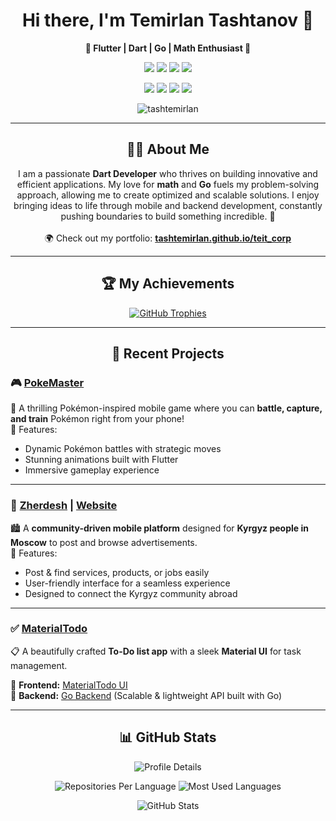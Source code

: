 <h1 align="center">Hi there, I'm Temirlan Tashtanov 👋</h1>

<p align="center">
  <b>💙 Flutter | Dart | Go | Math Enthusiast 💙</b>
</p>

<p align="center">
  <img src="https://img.shields.io/badge/Dart-0175C2?style=for-the-badge&logo=dart&logoColor=white" />
  <img src="https://img.shields.io/badge/Flutter-02569B?style=for-the-badge&logo=flutter&logoColor=white" />
  <img src="https://img.shields.io/badge/Firebase-FFCA28?style=for-the-badge&logo=firebase&logoColor=black" />
  <img src="https://img.shields.io/badge/Git-F05032?style=for-the-badge&logo=git&logoColor=white" />
</p>

<p align="center">
  <img src="https://img.shields.io/badge/Go-00ADD8?style=for-the-badge&logo=go&logoColor=white" />
  <img src="https://img.shields.io/badge/Java-007396?style=for-the-badge&logo=java&logoColor=white" />
  <img src="https://img.shields.io/badge/Kotlin-0095D5?style=for-the-badge&logo=kotlin&logoColor=white" />
  <img src="https://img.shields.io/badge/Python-3776AB?style=for-the-badge&logo=python&logoColor=white" />
</p>

<p align="center">
  <img src="https://komarev.com/ghpvc/?username=tashtemirlan&label=Profile%20views&color=0e75b6&style=flat" alt="tashtemirlan" />
</p>

---

<h2 align="center">👨‍💻 About Me</h2>

<p align="center">
  I am a passionate <b>Dart Developer</b> who thrives on building innovative and efficient applications.  
  My love for <b>math</b> and <b>Go</b> fuels my problem-solving approach, allowing me to create optimized and scalable solutions.  
  I enjoy bringing ideas to life through mobile and backend development, constantly pushing boundaries to build something incredible. 🚀  
  <br><br>
  🌍 Check out my portfolio: <a href="https://tashtemirlan.github.io/teit_corp/" target="_blank"><b>tashtemirlan.github.io/teit_corp</b></a>
</p>



---


<h2 align="center">🏆 My Achievements</h2>

<p align="center">
  <a href="https://github.com/ryo-ma/github-profile-trophy">
    <img src="https://github-profile-trophy.vercel.app/?username=tashtemirlan&row=2&column=4&theme=nord&margin-w=15&margin-h=15&no-frame=true" alt="GitHub Trophies" />
  </a>
</p>

---


<h2 align="center">🚀 Recent Projects</h2>

### 🎮 [PokeMaster](https://github.com/tashtemirlan/pokeMaster)  
📱 A thrilling Pokémon-inspired mobile game where you can **battle, capture, and train** Pokémon right from your phone!  
🌟 Features:
- Dynamic Pokémon battles with strategic moves  
- Stunning animations built with Flutter  
- Immersive gameplay experience  

---

### 📢 [Zherdesh](https://github.com/tashtemirlan/Zherdesh) | [Website](https://zherdesh.ru)  
🏙️ A **community-driven mobile platform** designed for **Kyrgyz people in Moscow** to post and browse advertisements.  
🌟 Features:
- Post & find services, products, or jobs easily  
- User-friendly interface for a seamless experience  
- Designed to connect the Kyrgyz community abroad  

---

### ✅ [MaterialTodo](https://github.com/tashtemirlan/material_to_do_dart)  
📋 A beautifully crafted **To-Do list app** with a sleek **Material UI** for task management.  

🔹 **Frontend:** [MaterialTodo UI](https://github.com/tashtemirlan/material_to_do_dart)  
🔹 **Backend:** [Go Backend](https://github.com/tashtemirlan/go_backend_todo) (Scalable & lightweight API built with Go)  

---



<h2 align="center">📊 GitHub Stats</h2>

<p align="center">
  <img src="http://github-profile-summary-cards.vercel.app/api/cards/profile-details?username=tashtemirlan&theme=zenburn" alt="Profile Details" />
</p>

<p align="center">
  <img src="http://github-profile-summary-cards.vercel.app/api/cards/repos-per-language?username=tashtemirlan&theme=zenburn" alt="Repositories Per Language" />
  <img src="http://github-profile-summary-cards.vercel.app/api/cards/most-commit-language?username=tashtemirlan&theme=zenburn" alt="Most Used Languages" />
</p>

<p align="center">
  <img src="https://github-readme-stats.vercel.app/api?username=tashtemirlan&show_icons=true&theme=zenburn" alt="GitHub Stats" />
</p>
